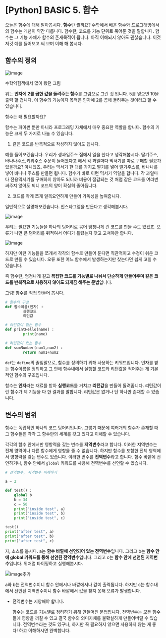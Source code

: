 # [Python] BASIC 5. 함수

오늘은 함수에 대해 알아봅시다. **함수**란 뭘까요? 수학에서 배운 함수와 프로그래밍에서의 함수는 개념이 약간 다릅니다. 함수란, 코드를 기능 단위로 묶어둔 것을 말합니다. 함수는 그 기능 자체가 함수의 존재목적이 됩니다. 아직 이해되지 않아도 괜찮습니다. 이것저것 예를 들어보고 써 보며 이해 해 봅시다.

## 함수의 정의

![image](img\5.funtion(1).png)

수학익힘책에서 많이 봤던 그림

위는 **인자에 2를 곱한 값을 돌려주는 함수**를 그림으로 그린 것 입니다. 5를 넣으면 10을 출력 할 겁니다. 이 함수의 기능이자 목적은 인자에 2를 곱해 돌려주는 것이라고 할 수 있습니다.

함수는 왜 필요할까요? 

함수는 파이썬 뿐만 아니라 프로그래밍 자체에서 매우 중요한 역할을 합니다. 함수의 기능은 크게 두 가지로 나눌 수 있습니다.

1. 같은 코드를 반복적으로 작성하지 않아도 됩니다.

예를 들어보겠습니다. 우리가 생과일주스 집에서 일을 한다고 생각해봅시다. 딸기주스,바나나주스,키위주스 주문이 들어왔다고 해서 각 과일마다 믹서기를 따로 구매할 필요가 있을까요? 아니겠죠. 우리는 믹서기 한 대를 가지고 딸기를 넣어 딸기주스를, 바나나를 넣어 바나나 주스를 만들면 됩니다. 함수가 바로 이런 믹서기 역할을 합니다. 각 과일마다 전용믹서기를 구매하지 않아도 되니까 비용이 절감되는 것 처럼 같은 코드를 여러번 써주지 않아도 되니 코드의 양이 확실히 줄어듭니다.

2. 코드를 작게 쪼개 일목요연하게 만들어 가독성을 높여줍니다.

일반적으로 설명해보겠습니다. 인스타그램을 만든다고 생각해봅시다. 

![image](img/5.funtion(2).png)

우리는 필요한 기능들을 하나의 덩어리로 묶어 엄청나게 긴 코드를 만들 수도 있겠죠. 오류가 나면 큰 덩어리를 뒤적여서 어디가 틀렸는지 찾고 고쳐야만 합니다.

![image](img/5.funtion(3).png)

하지만 이런 기능들을 쪼개서 각각의 함수로 만들어 둔다면 직관적이고 수정이 쉬운 코드로 만들 수 있습니다. 오류 또한 어느 함수에서 발생하는지만 찾는다면 쉽게 고칠 수 있습니다. 

즉 함수란, 엄청나게 길고 **복잡한 코드를 기능별로 나눠서 단순하게 만들어주며 같은 코드를 반복적으로 사용하지 않아도 되게끔 해주는 문법**입니다.

그럼! 함수를 직접 만들어 봅시다.

```python
# 함수의 구성
def 함수이름(인자) :
		실행코드
		리턴값

# 리턴값이 없는 함수
def printHello(name) :
		print(name)

# 리턴값이 있는 함수
def sumNumber(num1,num2) :
		return num1+num2
```

 `def`는 `define`의 줄임말으로, 함수를 정의하기 위해 사용하는 키워드입니다. 인자를 받는 함수이름을 정의하고 그 안에 함수내에서 실행할 코드와 리턴값을 적어주는 게 기본적인 함수의 구조입니다. 

 함수는 **인자**라는 재료를 받아 **실행코드**를 거치고 **리턴값**을 만들어 돌려줍니다. 리턴값이란 함수가 제 기능을 다 한 결과를 말합니다. 리턴값은 없거나 단 하나만 존재할 수 있습니다.

## 변수의 범위

 함수는 독립적인 하나의 코드 덩어리입니다. 그렇기 때문에 여러개의 함수가 존재할 때 그 함수들은 각각 그 함수만의 세계를 갖고 있다고 이해할 수 있습니다.

 각각의 함수 안에서만 영향력을 갖는 변수를 **지역변수**라고 합니다. 이러한 지역변수는 전체 영역이나 다른 함수에게 영향을 줄 수 없습니다. 하지만 함수를 포함한 전체 영역에서 영향력을 갖는 변수도 있습니다. 이러한 변수를 **전역변수**라고 합니다. 함수 바깥에 선언하거나, 함수 안에서  `global` 키워드를 사용해 전역변수를 선언할 수 있습니다.

```python
# 전역변수, 지역변수 이해하기

a = 2

def test() :
    global b 
    b = 34
    c = 50
    print("inside test", a)
    print("inside test", b)
    print("inside test", c)

test()
print("after test", a)
print("after test", b)
print("after test", c)
```

자, 소스를 봅시다. a는 **함수 바깥에 선언되어 있는 전역변수**입니다. 그리고 b는 **함수 안에 global 키워드를 통해 선언된 전역변수**입니다. 그리고 c는 **함수 안에 선언된 지역변수**입니다. 위처럼 타이핑하고 실행해봅시다.

![image추가](img/5.funtion(4).png)

a와 b는 전역변수이니 함수 안에서나 바깥에서나 값이 출력됩니다. 하지만 c는 함수내에서 선언된 지역변수이니 함수 바깥에서 값을 찾지 못해 오류가 발생합니다.

- 전역변수는 지양해야 합니다.

    함수는 코드를 기능별로 정리하기 위해 만들어진 문법입니다. 전역변수는 모든 함수들에 영향을 끼칠 수 있고 결국 함수의 의미자체를 불확실하게 만들어버릴 수 있습니다. 전역변수라는 것도 있구나, 하지만 꼭 필요하지 않으면 사용하지 않는 게 좋다! 하고 이해하시면 완벽합니다.